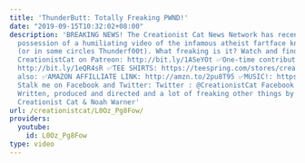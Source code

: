 ```yaml
---
title: 'ThunderButt: Totally Freaking PWND!'
date: "2019-09-15T10:32:02+08:00"
description: 'BREAKING NEWS! The Creationist Cat News Network has recently come into
  possession of a humiliating video of the infamous atheist fartface known as ThunderButt
  (or in some circles Thunderf00t). What freaking is it? Watch and find out! ✅Support
  CreationistCat on Patreon: http://bit.ly/1ASeYOt ✅One-time contribution with PayPal:
  http://bit.ly/1eQR4sR ✅TEE SHIRTS: https://teespring.com/stores/creationist-cat
  also: ✅AMAZON AFFILLIATE LINK: http://amzn.to/2pu8T95 ✅MUSIC!: https://creationistcat.bandcamp.com/
  Stalk me on Facebook and Twitter: Twitter : @CreationistCat Facebook : CreationistCat
  Written, produced and directed and a lot of freaking other things by Vadim Newquist,
  Creationist Cat & Noah Warner'
url: /creationistcat/L0Oz_Pg8Fow/
providers:
  youtube:
    id: L0Oz_Pg8Fow
type: video
---
```

